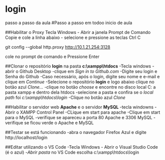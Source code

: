 # login
passo a passo da aula
#Passo a passo em todoo inicio de aula

##Habilitar o Proxy
 Tecla Windows - Abrir a janela Prompt de Comando
 Copie e cole a linha abaixo - selecione e pressione as teclas Ctrl C

 git config --global http.proxy http://10.1.21.254:3128

 cole no prompt de comando e
 Pressione Enter
 
 ##Clonar o repositório **login** na pasta **c:\xampp\htdocs**
  -Tecla windows - abrir o Github Desktop
  -clique em *Sign in to Github.com*
  -Digite seu login e Senha do Github
  -Caso necessário, após o login, digite seu nome e e-mail e clique em *Continue*
  -Selecione o repositório **login** e logo abaixo clique no botão azul *Clone...*
  -clique no botão *choose* e encontre no disco local C: a pasta xampp e dentro dela htdocs
  -selecione a pasta e confira se o *local path* foi *c:\xampp\htdocs\login*
  -Clique no botão azul *Clone*
 
 ##Habilitar o servidor web **Apache** e o servidor **MySQL**
 -tecla windowns - Abrir o XAMPP Control Panel
 -CLique em start para apache
 -Clique em start para o MySQL
 -verifique se apareceu a porta 80 Apache e 3306 MySQL
 -verifique se ficou verde o Apache e MySQL
 
 ##Testar se está funcionando
 -abra o navegador Firefox Azul e digite http://localhost/login
 
##Editar utilizando o VS Code
-Tecla Windows - Abrir o Visual Studio Code (é o azul)
-*Abrir pasta* no VS Code escolha c:\xampp\htdocs\login

